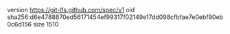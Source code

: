version https://git-lfs.github.com/spec/v1
oid sha256:d6e4788870ed56171454ef99317f02149e17dd098cfbfae7e0ebf90eb0c6d156
size 1510
